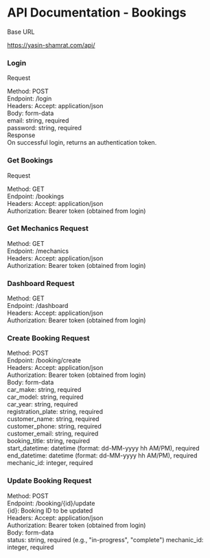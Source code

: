 # API Documentation - Bookings

Base URL

https://yasin-shamrat.com/api/

### Login
Request

Method: POST <br>
Endpoint: /login <br>
Headers: Accept: application/json <br>
Body: form-data <br>
email: string, required <br>
password: string, required <br>
Response <br>
On successful login, returns an authentication token.

### Get Bookings
Request

Method: GET <br>
Endpoint: /bookings <br>
Headers: Accept: application/json <br>
Authorization: Bearer token (obtained from login) <br>


### Get Mechanics Request

Method: GET  <br>
Endpoint: /mechanics <br>
Headers: Accept: application/json <br>
Authorization: Bearer token (obtained from login) <br>

### Dashboard Request

Method: GET <br>
Endpoint: /dashboard <br>
Headers: Accept: application/json <br>
Authorization: Bearer token (obtained from login) <br>
### Create Booking Request

Method: POST <br>
Endpoint: /booking/create <br>
Headers: Accept: application/json <br>
Authorization: Bearer token (obtained from login) <br>
Body: form-data <br>
car_make: string, required <br>
car_model: string, required <br>
car_year: string, required <br>
registration_plate: string, required <br>
customer_name: string, required <br>
customer_phone: string, required <br>
customer_email: string, required <br>
booking_title: string, required <br>
start_datetime: datetime (format: dd-MM-yyyy hh
AM/PM), required <br>
end_datetime: datetime (format: dd-MM-yyyy hh
AM/PM), required <br>
mechanic_id: integer, required <br>

### Update Booking Request

Method: POST <br>
Endpoint: /booking/{id}/update <br>
{id}: Booking ID to be updated <br>
Headers: Accept: application/json <br>
Authorization: Bearer token (obtained from login) <br>
Body: form-data <br>
status: string, required (e.g., "in-progress", "complete")
mechanic_id: integer, required